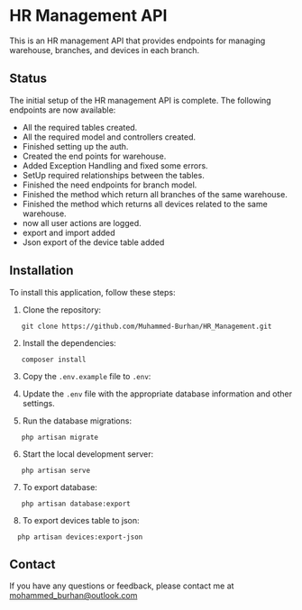 # HR Management API

This is an HR management API that provides endpoints for managing warehouse, branches, and devices in each branch.

## Status

The initial setup of the HR management API is complete. The following endpoints are now available:

-   All the required tables created.
-   All the required model and controllers created.
-   Finished setting up the auth.
-   Created the end points for warehouse.
-   Added Exception Handling and fixed some errors.
-   SetUp required relationships between the tables.
-   Finished the need endpoints for branch model.
-   Finished the method which return all branches of the same warehouse.
-   Finished the method which returns all devices related to the same warehouse.
-   now all user actions are logged.
-   export and import added
-   Json export of the device table added

## Installation

To install this application, follow these steps:

1. Clone the repository:

```
   git clone https://github.com/Muhammed-Burhan/HR_Management.git
```

2. Install the dependencies:

```
   composer install
```

3. Copy the `.env.example` file to `.env`:

4. Update the `.env` file with the appropriate database information and other settings.

5. Run the database migrations:

```
   php artisan migrate
```

6. Start the local development server:

```
   php artisan serve
```

7. To export database:

```
   php artisan database:export
```

8. To export devices table to json:

```
  php artisan devices:export-json

```

## Contact

If you have any questions or feedback, please contact me at mohammed_burhan@outlook.com
